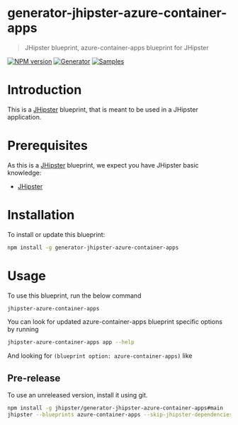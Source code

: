 # generator-jhipster-azure-container-apps

> JHipster blueprint, azure-container-apps blueprint for JHipster

[![NPM version][npm-image]][npm-url]
[![Generator][github-generator-image]][github-generator-url]
[![Samples][github-samples-image]][github-samples-url]

# Introduction

This is a [JHipster](https://www.jhipster.tech/) blueprint, that is meant to be used in a JHipster application.

# Prerequisites

As this is a [JHipster](https://www.jhipster.tech/) blueprint, we expect you have JHipster basic knowledge:

- [JHipster](https://www.jhipster.tech/)

# Installation

To install or update this blueprint:

```bash
npm install -g generator-jhipster-azure-container-apps
```

# Usage

To use this blueprint, run the below command

```bash
jhipster-azure-container-apps
```

You can look for updated azure-container-apps blueprint specific options by running

```bash
jhipster-azure-container-apps app --help
```

And looking for `(blueprint option: azure-container-apps)` like

## Pre-release

To use an unreleased version, install it using git.

```bash
npm install -g jhipster/generator-jhipster-azure-container-apps#main
jhipster --blueprints azure-container-apps --skip-jhipster-dependencies
```

[npm-image]: https://img.shields.io/npm/v/generator-jhipster-azure-container-apps.svg
[npm-url]: https://npmjs.org/package/generator-jhipster-azure-container-apps
[github-generator-image]: https://github.com/jhipster/generator-jhipster-azure-container-apps/actions/workflows/generator.yml/badge.svg
[github-generator-url]: https://github.com/jhipster/generator-jhipster-azure-container-apps/actions/workflows/generator.yml
[github-samples-image]: https://github.com/jhipster/generator-jhipster-azure-container-apps/actions/workflows/samples.yml/badge.svg
[github-samples-url]: https://github.com/jhipster/generator-jhipster-azure-container-apps/actions/workflows/samples.yml
